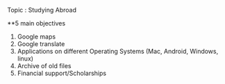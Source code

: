 Topic : Studying Abroad 

**5 main objectives 

1) Google maps
2) Google translate
3) Applications on different Operating Systems (Mac, Android, Windows, linux)
4) Archive of old files
5) Financial support/Scholarships
